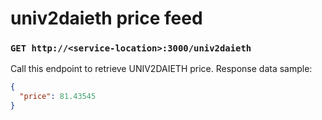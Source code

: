 # univ2daieth price feed

### `GET http://<service-location>:3000/univ2daieth`
Call this endpoint to retrieve UNIV2DAIETH price. Response data sample:
```json
{
  "price": 81.43545
}
```